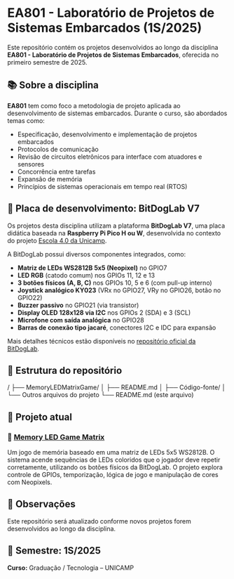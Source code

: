 # EA801 - Laboratório de Projetos de Sistemas Embarcados (1S/2025)

Este repositório contém os projetos desenvolvidos ao longo da disciplina **EA801 - Laboratório de Projetos de Sistemas Embarcados**, oferecida no primeiro semestre de 2025.

## 📚 Sobre a disciplina

**EA801** tem como foco a metodologia de projeto aplicada ao desenvolvimento de sistemas embarcados. Durante o curso, são abordados temas como:

- Especificação, desenvolvimento e implementação de projetos embarcados
- Protocolos de comunicação
- Revisão de circuitos eletrônicos para interface com atuadores e sensores
- Concorrência entre tarefas
- Expansão de memória
- Princípios de sistemas operacionais em tempo real (RTOS)


## 🧰 Placa de desenvolvimento: BitDogLab V7

Os projetos desta disciplina utilizam a plataforma **BitDogLab V7**, uma placa didática baseada na **Raspberry Pi Pico H ou W**, desenvolvida no contexto do projeto [Escola 4.0 da Unicamp](https://escola4pontozero.fee.unicamp.br/).

A BitDogLab possui diversos componentes integrados, como:

- **Matriz de LEDs WS2812B 5x5 (Neopixel)** no GPIO7
- **LED RGB** (catodo comum) nos GPIOs 11, 12 e 13
- **3 botões físicos (A, B, C)** nos GPIOs 10, 5 e 6 (com pull-up interno)
- **Joystick analógico KY023** (VRx no GPIO27, VRy no GPIO26, botão no GPIO22)
- **Buzzer passivo** no GPIO21 (via transistor)
- **Display OLED 128x128 via I2C** nos GPIOs 2 (SDA) e 3 (SCL)
- **Microfone com saída analógica** no GPIO28
- **Barras de conexão tipo jacaré**, conectores I2C e IDC para expansão

Mais detalhes técnicos estão disponíveis no [repositório oficial da BitDogLab](https://github.com/Fruett/BitDogLab).

## 📁 Estrutura do repositório

/ ├── MemoryLEDMatrixGame/ │ ├── README.md │ ├── Código-fonte/ │ └── Outros arquivos do projeto └── README.md (este arquivo)

## 🧠 Projeto atual

### 🔹 [Memory LED Game Matrix](https://github.com/emialich/ea801/tree/main/MemoryLEDMatrixGame)

Um jogo de memória baseado em uma matriz de LEDs 5x5 WS2812B. O sistema acende sequências de LEDs coloridos que o jogador deve repetir corretamente, utilizando os botões físicos da BitDogLab. O projeto explora controle de GPIOs, temporização, lógica de jogo e manipulação de cores com Neopixels.

## 📌 Observações

Este repositório será atualizado conforme novos projetos forem desenvolvidos ao longo da disciplina.

## 📅 Semestre: 1S/2025  
**Curso:** Graduação / Tecnologia – UNICAMP
